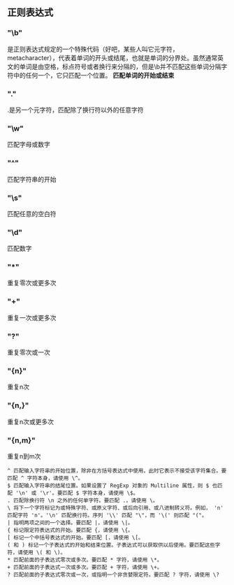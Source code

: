 ## 正则表达式

### "\b"
是正则表达式规定的一个特殊代码（好吧，某些人叫它元字符，metacharacter），代表着单词的开头或结尾，也就是单词的分界处。虽然通常英文的单词是由空格，标点符号或者换行来分隔的，但是\b并不匹配这些单词分隔字符中的任何一个，它只匹配一个位置。
<B>匹配单词的开始或结束</B>

### "."
.是另一个元字符，匹配除了换行符以外的任意字符

### "\w"
匹配字母或数字

### "^"
匹配字符串的开始

### "\s"
匹配任意的空白符

### "\d"
匹配数字

### "*"
重复零次或更多次
### "+"
重复一次或更多次
### "?"
重复零次或一次
### "{n}"
重复n次
### "{n,}"
重复n次或更多次
### "{n,m}"
重复n到m次

```
^ 匹配输入字符串的开始位置，除非在方括号表达式中使用，此时它表示不接受该字符集合。要匹配 ^ 字符本身，请使用 \^。
$ 匹配输入字符串的结尾位置。如果设置了 RegExp 对象的 Multiline 属性，则 $ 也匹配 '\n' 或 '\r'。要匹配 $ 字符本身，请使用 \$。
. 匹配除换行符 \n 之外的任何单字符。要匹配 .，请使用 \。
\ 将下一个字符标记为或特殊字符、或原义字符、或后向引用、或八进制转义符。例如， 'n' 匹配字符 'n'。'\n' 匹配换行符。序列 '\\' 匹配 "\"，而 '\(' 则匹配 "("。
| 指明两项之间的一个选择。要匹配 |，请使用 \|。
{ 标记限定符表达式的开始。要匹配 {，请使用 \{。
[ 标记一个中括号表达式的开始。要匹配 [，请使用 \[。
( 和 ) 标记一个子表达式的开始和结束位置。子表达式可以获取供以后使用。要匹配这些字符，请使用 \( 和 \)。
* 匹配前面的子表达式零次或多次。要匹配 * 字符，请使用 \*。
+ 匹配前面的子表达式一次或多次。要匹配 + 字符，请使用 \+。
? 匹配前面的子表达式零次或一次，或指明一个非贪婪限定符。要匹配 ? 字符，请使用 \?
```